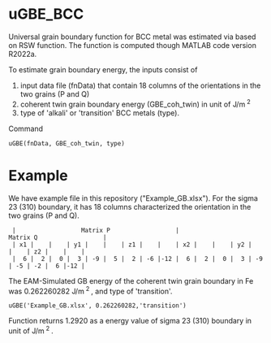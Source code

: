 # uGBE_BCC 

Universal grain boundary function for BCC metal was estimated via based on RSW function.
The function is computed though MATLAB code version R2022a.

To estimate grain boundary energy, the inputs consist of 
1. input data file (fnData) that contain 18 columns of the orientations in the two grains (P and Q) 
2. coherent twin grain boundary energy (GBE_coh_twin) in unit of J/m<sup> 2 </sup>
3. type of 'alkali' or 'transition' BCC metals (type).

Command 
```
uGBE(fnData, GBE_coh_twin, type)
```

# Example
We have example file in this repository ("Example_GB.xlsx").
For the sigma 23 (310) boundary, it has 18 columns characterized the orientation in the two grains (P and Q).

     |                  Matrix P                  |                  Matrix Q                  |
     | x1 |    |    | y1 |    |    | z1 |    |    | x2 |    |    | y2 |    |    | z2 |    |    |
     |  6 |  2 |  0 |  3 | -9 |  5 |  2 | -6 |-12 |  6 |  2 |  0 |  3 | -9 | -5 | -2 |  6 |-12 |


 The EAM-Simulated GB energy of the coherent twin grain boundary in Fe was
 0.262260282 J/m<sup> 2 </sup>, and type of 'transition'.

```
uGBE('Example_GB.xlsx', 0.262260282,'transition')
```

Function returns 1.2920 as a energy value of sigma 23 (310) boundary in unit of J/m<sup> 2 </sup>.



 